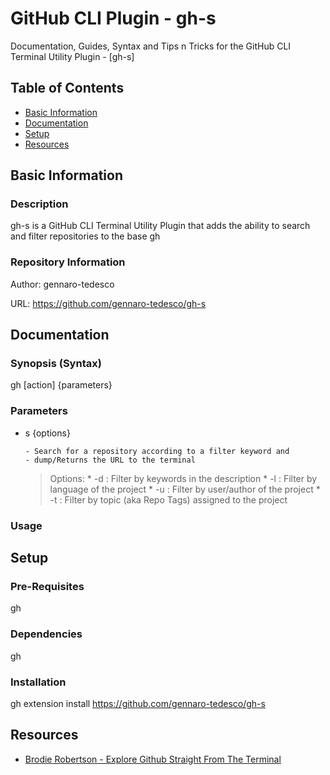 # GitHub CLI Plugin - gh-s

Documentation, Guides, Syntax and Tips n Tricks for the GitHub CLI Terminal Utility Plugin - [gh-s]

## Table of Contents
* [Basic Information](#basic-information)
* [Documentation](#documentation)
* [Setup](#setup)
* [Resources](#resources)

## Basic Information

### Description

gh-s is a GitHub CLI Terminal Utility Plugin that adds the ability to search and filter repositories to the base gh

### Repository Information

Author: gennaro-tedesco

URL: https://github.com/gennaro-tedesco/gh-s

## Documentation

### Synopsis (Syntax)

gh [action] {parameters} <arguments>

### Parameters

* s <filter> {options} 
	```
	- Search for a repository according to a filter keyword and 
	- dump/Returns the URL to the terminal
	```

	> Options:
		* -d <keywords> : Filter by keywords in the description
		* -l <language> : Filter by language of the project
		* -u <username> : Filter by user/author of the project
		* -t <repo-tag> : Filter by topic (aka Repo Tags) assigned to the project

### Usage

## Setup

### Pre-Requisites

gh

### Dependencies

gh

### Installation

gh extension install https://github.com/gennaro-tedesco/gh-s

## Resources

* [Brodie Robertson - Explore Github Straight From The Terminal](https://www.youtube.com/watch?v=JbG_mLsbw24)
